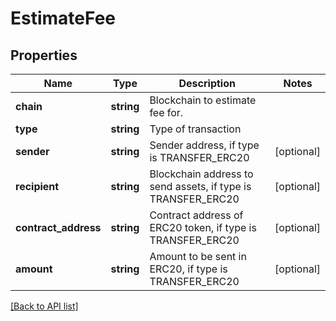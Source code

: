 # EstimateFee

## Properties

Name | Type | Description | Notes
------------ | ------------- | ------------- | -------------
**chain** | **string** | Blockchain to estimate fee for. |
**type** | **string** | Type of transaction |
**sender** | **string** | Sender address, if type is TRANSFER_ERC20 | [optional]
**recipient** | **string** | Blockchain address to send assets, if type is TRANSFER_ERC20 | [optional]
**contract_address** | **string** | Contract address of ERC20 token, if type is TRANSFER_ERC20 | [optional]
**amount** | **string** | Amount to be sent in ERC20, if type is TRANSFER_ERC20 | [optional]

[[Back to API list]](../../README.md#api-endpoints)
